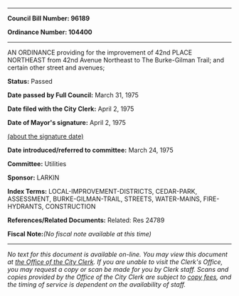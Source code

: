 

********

**Council Bill Number: 96189**
   
**Ordinance Number: 104400**
********

 AN ORDINANCE providing for the improvement of 42nd PLACE NORTHEAST from 42nd Avenue Northeast to The Burke-Gilman Trail; and certain other street and avenues;

**Status:** Passed
   
**Date passed by Full Council:** March 31, 1975
   
**Date filed with the City Clerk:** April 2, 1975
   
**Date of Mayor's signature:** April 2, 1975
   
[(about the signature date)](/~public/approvaldate.htm)
   
   
   
**Date introduced/referred to committee:** March 24, 1975
   
**Committee:** Utilities
   
**Sponsor:** LARKIN
   
   
**Index Terms:** LOCAL-IMPROVEMENT-DISTRICTS, CEDAR-PARK, ASSESSMENT, BURKE-GILMAN-TRAIL, STREETS, WATER-MAINS, FIRE-HYDRANTS, CONSTRUCTION

**References/Related Documents:** Related: Res 24789

**Fiscal Note:**_(No fiscal note available at this time)_
********

_No text for this document is available on-line. You may view this document at [the Office of the City Clerk](http://www.seattle.gov/leg/clerk/contactUs.htm). If you are unable to visit the Clerk's Office, you may request a copy or scan be made for you by Clerk staff. Scans and copies provided by the Office of the City Clerk are subject to [copy fees](http://clerk.seattle.gov/~public/clerkfees.htm), and the timing of service is dependent on the availability of staff._

